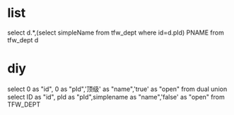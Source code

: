 list
===
select d.*,(select simpleName from tfw_dept  where id=d.pId) PNAME from tfw_dept d 

diy
===
select 0 as "id", 0 as "pId",'顶级' as "name",'true' as "open" from  dual 
union
select ID as "id", pId as "pId",simplename as "name",'false' as "open" from  TFW_DEPT